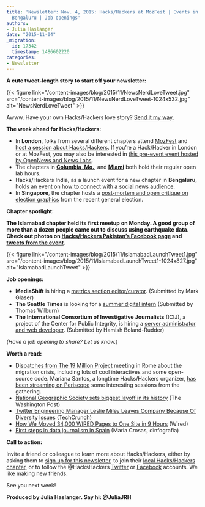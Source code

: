 ```yaml
---
title: 'Newsletter: Nov. 4, 2015: Hacks/Hackers at MozFest | Events in Singapore,
  Bengaluru | Job openings'
authors:
- Julia Haslanger
date: "2015-11-04"
_migration:
  id: 17342
  timestamp: 1486602220
categories:
- Newsletter
---
```


****A cute tweet-length story to start off your newsletter:****

{{< figure link="/content-images/blog/2015/11/NewsNerdLoveTweet.jpg" src="/content-images/blog/2015/11/NewsNerdLoveTweet-1024x532.jpg" alt="NewsNerdLoveTweet" >}}

Awww. Have your own Hacks/Hackers love story? [Send it my way.][1]

**The week ahead for Hacks/Hackers:**

  * In **London**, folks from several different chapters attend [MozFest][2] and [host a session about Hacks/Hackers][3]. If you’re a Hack/Hacker in London or at MozFest, you may also be interested in [this pre-event event hosted by OpenNews and News Labs][4]. 
  * The chapters in [**Columbia, Mo.**][5], and [**Miami**][6] both hold their regular open lab hours.  
  * Hacks/Hackers India, as a launch event for a new chapter in **Bengaluru**, holds an event on [how to connect with a social news audience][7]. 
  * In **Singapore**, the chapter hosts a [post-mortem and open critique on election graphics][8] from the recent general election.

**Chapter spotlight:** 

**The Islamabad chapter held its first meetup on Monday. A good group of more than a dozen people came out to discuss using earthquake data. Check out photos on [Hacks/Hackers Pakistan’s Facebook page][9] and [tweets from the event][10].**

{{< figure link="/content-images/blog/2015/11/IslamabadLaunchTweet1.jpg" src="/content-images/blog/2015/11/IslamabadLaunchTweet1-1024x827.jpg" alt="IslamabadLaunchTweet" >}}

**Job openings:**

  * **MediaShift** is hiring a [metrics section editor/curator][11]. (Submitted by Mark Glaser)
  * **The Seattle Times** is looking for a [summer digital intern][12] (Submitted by Thomas Wilburn)
  * **The International Consortium of Investigative Journalists** (ICIJ), a project of the Center for Public Integrity, is hiring a [server administrator and web developer][13]. (Submitted by Hamish Boland-Rudder)

_(Have a job opening to share? Let us know.)_

**Worth a read:**

  * [Dispatches from The 19 Million Project][14] meeting in Rome about the migration crisis, including lots of cool interactives and some open-source code. Mariana Santos, a longtime Hacks/Hackers organizer, [has been streaming on Periscope][15] some interesting sessions from the gathering. 
  * [National Geographic Society sets biggest layoff in its history][16] (The Washington Post)
  * [Twitter Engineering Manager Leslie Miley Leaves Company Because Of Diversity Issues][17] (TechCrunch)
  * [How We Moved 34,000 WIRED Pages to One Site in 9 Hours][18] (Wired)
  * [First steps in data journalism in Spain][19] (Maria Crosas, dinfografia)

**Call to action:**

Invite a friend or colleague to learn more about Hacks/Hackers, either by asking them to [sign up for this newsletter][20], to join their [local Hacks/Hackers chapter][21], or to follow the @HacksHackers [Twitter][22] or [Facebook][23] accounts. We like making new friends.

See you next week!

**Produced by Julia Haslanger. Say hi: @JuliaJRH**

 [1]: mailto:juliajrh@hackshackers.com
 [2]: https://2015.mozillafestival.org/
 [3]: https://github.com/mozilla/mozfest-program/issues/528
 [4]: http://bbcnewslabs.co.uk/2015/11/02/mozfest-news-labs-opennews-event/
 [5]: http://www.meetup.com/hackshackersIRE/events/226408640/
 [6]: http://www.meetup.com/Hacks-Hackers-Miami/events/226143299/
 [7]: http://www.meetup.com/HacksHackersIN/events/226488192/
 [8]: http://www.meetup.com/Hacks-Hackers-Singapore/events/226310331/
 [9]: https://www.facebook.com/HacksHackersPakistan/posts/1643384882592208
 [10]: https://storify.com/JuliaJRH/hacks-hackers-islamabad-chapter-launch
 [11]: http://mediashift.org/metrics-section-editor-curator/
 [12]: https://rn22.ultipro.com/SEA1004/jobboard/JobDetails.aspx?__ID=*30EA3F13D6B29CB4
 [13]: http://careers.journalists.org/jobs/7599204/server-administrator-and-web-developer
 [14]: http://the19millionproject.com/blog/
 [15]: https://www.periscope.tv/marysaints/
 [16]: https://www.washingtonpost.com/lifestyle/style/national-geographic-society-sets-biggest-layoff-in-its-history/2015/11/03/2966e1b4-8252-11e5-a7ca-6ab6ec20f839_story.html
 [17]: http://techcrunch.com/2015/11/03/twitter-engineering-manager-leslie-miley-leaves-company-because-of-diversity-issues/#.ejtxlf:i4n5
 [18]: http://www.wired.com/2015/10/cyphon-wired-archive-migration/
 [19]: https://dinfografia.wordpress.com/2015/10/29/first-steps-of-data-journalism-in-spain/
 [20]: http://hackshackers.com/blog/2015/09/18/sign-hackshackers-new-newsletter/
 [21]: http://www.meetup.com/pro/hackshackers/
 [22]: http://twitter.com/hackshackers
 [23]: http://facebook.com/hackshackers